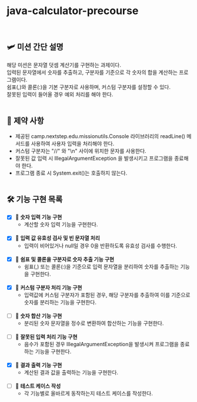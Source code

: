 # java-calculator-precourse
<br>

## 🛩️ 미션 간단 설명
해당 미션은 문자열 덧셈 계산기를 구현하는 과제이다.  
입력된 문자열에서 숫자를 추출하고, 구분자를 기준으로 각 숫자의 합을 계산하는 프로그램이다.  
쉼표(,)와 콜론(:)을 기본 구분자로 사용하며, 커스텀 구분자를 설정할 수 있다.  
잘못된 입력이 들어올 경우 예외 처리를 해야 한다.
<br><br>

## 🔐 제약 사항
- 제공된 camp.nextstep.edu.missionutils.Console 라이브러리의 readLine() 메서드를 사용하여 사용자 입력을 처리해야 한다.
- 커스텀 구분자는 "//" 와 "\n" 사이에 위치한 문자를 사용한다.
- 잘못된 값 입력 시 IllegalArgumentException 을 발생시키고 프로그램을 종료해야 한다.
- 프로그램 종료 시 System.exit()는 호출하지 않는다.
  <br><br>

## 🛠️ 기능 구현 목록
- [x] 📌 <b>숫자 입력 기능 구현</b>
    - 계산할 숫자 입력 기능을 구현한다. 
      <br><br>
- [x] 📌 <b>입력 값 유효성 검사 및 빈 문자열 처리</b> 
    - 입력이 비어있거나 null일 경우 0을 반환하도록 유효성 검사를 수행한다.
<br><br>
- [x] 📌 <b>쉼표 및 콜론을 구분자로 숫자 추출 기능 구현</b> 
    - 쉼표(,) 또는 콜론(:)을 기준으로 입력 문자열을 분리하여 숫자를 추출하는 기능을 구현한다.
      <br><br>
- [x] 📌 <b>커스텀 구분자 처리 기능 구현</b> 
    - 입력값에 커스텀 구분자가 포함된 경우, 해당 구분자를 추출하여 이를 기준으로 숫자를 분리하는 기능을 구현한다.
      <br><br>
- [ ] 📌 <b>숫자 합산 기능 구현</b> 
    - 분리된 숫자 문자열을 정수로 변환하여 합산하는 기능을 구현한다.
      <br><br>
- [ ] 📌 <b>잘못된 입력 처리 기능 구현</b> 
    - 음수가 포함된 경우 IllegalArgumentException을 발생시켜 프로그램을 종료하는 기능을 구현한다.
      <br><br>
- [x] 📌 <b>결과 출력 기능 구현</b> 
    - 계산된 결과 값을 출력하는 기능을 구현한다.
      <br><br>
- [ ] 📌 <b>테스트 케이스 작성</b> 
    - 각 기능별로 올바르게 동작하는지 테스트 케이스를 작성한다.